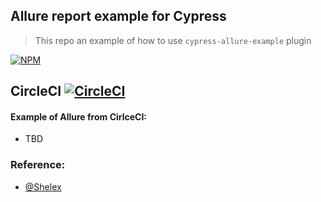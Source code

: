 Allure report example for Cypress
-----------------------------------
> This repo an example of how to use `cypress-allure-example` plugin

[![NPM][npm-icon]][npm-url]

## CircleCI [![CircleCI](https://circleci.com/gh/Ebazhanov/cypress-allure-example.svg?style=svg)](https://circleci.com/gh/Ebazhanov/cypress-allure-example )

#### Example of Allure from CirlceCI:
- TBD

### Reference:
- [@Shelex](https://github.com/Shelex/cypress-allure-plugin-example)


[npm-icon]: https://nodei.co/npm/cypress-allure-plugin.svg?downloads=true
[npm-url]: https://www.npmjs.com/package/@shelex/cypress-allure-plugin
